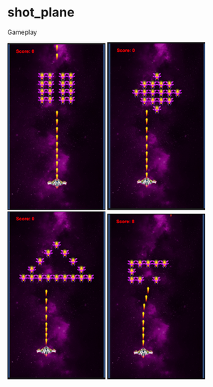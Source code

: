 # shot_plane

Gameplay

<div>
  <img src="https://github.com/Nguyenchitrai62/shot_plane/blob/main/images/anh1.png" alt="anh1" width="220">

  <img src="https://github.com/Nguyenchitrai62/shot_plane/blob/main/images/anh2.png" alt="anh1" width="220">

  <img src="https://github.com/Nguyenchitrai62/shot_plane/blob/main/images/anh3.png" alt="anh1" width="220">

  <img src="https://github.com/Nguyenchitrai62/shot_plane/blob/main/images/anh4.png" alt="anh1" width="220"> 
<div>

